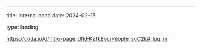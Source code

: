---
title: Internal coda
date: 2024-02-15

type: landing

https://coda.io/d/Intro-page_dfkFKZfkBvc/People_suC2k#_luq_m